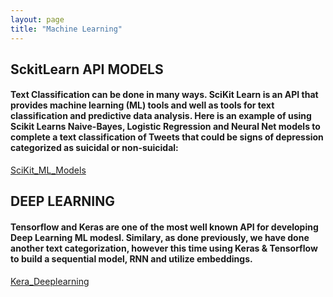 ```yaml
---
layout: page
title: "Machine Learning"
---
```

## SckitLearn API MODELS
#### Text Classification can be done in many ways. SciKit Learn is an API that provides machine learning (ML) tools and well as tools for text classification and predictive data analysis. Here is an example of using Scikit Learns Naive-Bayes, Logistic Regression and Neural Net models to complete a text classification of Tweets that could be signs of depression categorized as suicidal or non-suicidal:

[SciKit_ML_Models](https://github.com/jacobvillegas/NLP_Portfolio/tree/main/Scikit_Deep_Learning)

## DEEP LEARNING
#### Tensorflow and Keras are one of the most well known API for developing Deep Learning ML modesl. Similary, as done previously, we have done another text categorization, however this time using Keras & Tensorflow to build a sequential model, RNN and utilize embeddings. 

[Kera_Deeplearning](https://github.com/jacobvillegas/NLP_Portfolio/tree/main/keras_deep_learning)

